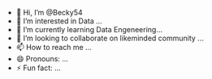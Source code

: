 - 👋 Hi, I’m @Becky54
- 👀 I’m interested in Data ...
- 🌱 I’m currently learning Data Engeneering...
- 💞️ I’m looking to collaborate on likeminded community ...
- 📫 How to reach me ...
- 😄 Pronouns: ...
- ⚡ Fun fact: ...

<!---
Becky54/Becky54 is a ✨ special ✨ repository because its `README.md` (this file) appears on your GitHub profile.
You can click the Preview link to take a look at your changes.
--->
